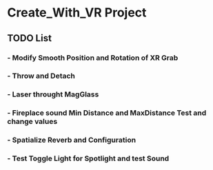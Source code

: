 # Create_With_VR Project

## TODO List

### - Modify Smooth Position and Rotation of XR Grab
### - Throw and Detach
### - Laser throught MagGlass
### - Fireplace sound Min Distance and MaxDistance Test and change values
### - Spatialize Reverb and Configuration
### - Test Toggle Light for Spotlight and test Sound